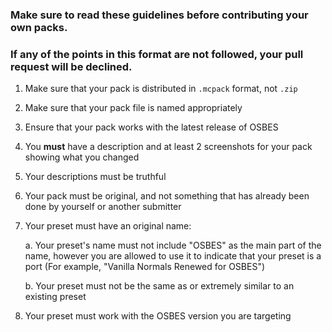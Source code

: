 ### Make sure to read these guidelines before contributing your own packs.

### If any of the points in this format are not followed, your pull request <b>will</b> be declined.

1. Make sure that your pack is distributed in `.mcpack` format, not `.zip`

2. Make sure that your pack file is named appropriately

3. Ensure that your pack works with the latest release of OSBES

4. You **must** have a description and at least 2 screenshots for your pack showing what you changed

5. Your descriptions must be truthful

6. Your pack must be original, and not something that has already been done by yourself or another submitter

7. Your preset must have an original name:

    a. Your preset's name must not include "OSBES" as the main part of the name, however you are allowed to use it to indicate that your preset is a port (For example, "Vanilla Normals Renewed for OSBES")
  
    b. Your preset must not be the same as or extremely similar to an existing preset

8. Your preset must work with the OSBES version you are targeting
